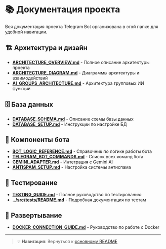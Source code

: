 # 📚 Документация проекта

Вся документация проекта Telegram Bot организована в этой папке для удобной навигации.

## 🏗️ Архитектура и дизайн

- **[ARCHITECTURE_OVERVIEW.md](./ARCHITECTURE_OVERVIEW.md)** - Полное описание архитектуры проекта
- **[ARCHITECTURE_DIAGRAM.md](./ARCHITECTURE_DIAGRAM.md)** - Диаграммы архитектуры и взаимодействий
- **[AI_GROUPS_ARCHITECTURE.md](./AI_GROUPS_ARCHITECTURE.md)** - Архитектура групповых ИИ функций

## 🗄️ База данных

- **[DATABASE_SCHEMA.md](./DATABASE_SCHEMA.md)** - Описание схемы базы данных
- **[DATABASE_SETUP.md](./DATABASE_SETUP.md)** - Инструкции по настройке БД

## 🤖 Компоненты бота

- **[BOT_LOGIC_REFERENCE.md](./BOT_LOGIC_REFERENCE.md)** - Справочник по логике работы бота
- **[TELEGRAM_BOT_COMMANDS.md](./TELEGRAM_BOT_COMMANDS.md)** - Список всех команд бота
- **[GEMINI_ADAPTER.md](./GEMINI_ADAPTER.md)** - Интеграция с Gemini AI
- **[ANTISPAM_SETUP.md](./ANTISPAM_SETUP.md)** - Настройка системы антиспама

## 🧪 Тестирование

- **[TESTING_GUIDE.md](./TESTING_GUIDE.md)** - Полное руководство по тестированию
- **[../src/__tests__/README.md](../src/__tests__/README.md)** - Подробная документация по тестам

## 🚀 Развертывание

- **[DOCKER_CONNECTION_GUIDE.md](./DOCKER_CONNECTION_GUIDE.md)** - Руководство по работе с Docker

---

> 💡 **Навигация**: Вернуться к [основному README](../README.md)
